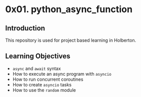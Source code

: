 # 0x01. python_async_function

## Introduction
This repository is used for project based learning in Holberton.

## Learning Objectives
- `async` and `await` syntax
- How to execute an async program with `asyncio`
- How to run concurrent coroutines
- How to create `asyncio` tasks
- How to use the `random` module
